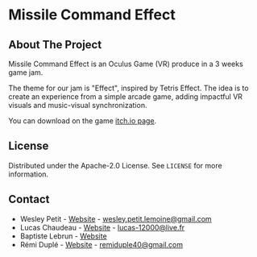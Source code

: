 # Missile Command Effect
## About The Project
Missile Command Effect is an Oculus Game (VR) produce in a 3 weeks game jam.  

The theme for our jam is "Effect", inspired by Tetris Effect. The idea is to create an experience 
from a simple arcade game, adding impactful VR visuals and music-visual synchronization.

You can download on the game [itch.io page](https://lucasch.itch.io/missile-command-effect).

## License
Distributed under the Apache-2.0 License. See `LICENSE` for more information.

## Contact
- Wesley Petit - [Website](https://wesleypetit.fr/) - wesley.petit.lemoine@gmail.com
- Lucas Chaudeau - [Website](https://www.linkedin.com/in/lucas-chaudeau-911841199/) - lucas-12000@live.fr
- Baptiste Lebrun - [Website](https://www.flowcode.com/page/bkup)
- Rémi Duplé - [Website](https://drevero.com/) - remiduple40@gmail.com
